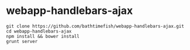 # webapp-handlebars-ajax

```
git clone https://github.com/bathtimefish/webapp-handlebars-ajax.git
cd webapp-handlebars-ajax
npm install && bower install
grunt server
```

